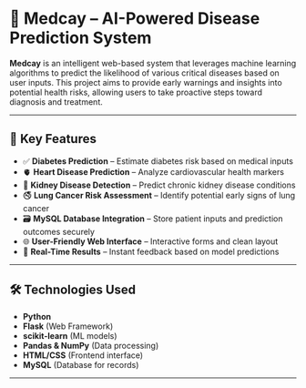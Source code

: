 # 🧠 Medcay – AI-Powered Disease Prediction System

**Medcay** is an intelligent web-based system that leverages machine learning algorithms to predict the likelihood of various critical diseases based on user inputs. This project aims to provide early warnings and insights into potential health risks, allowing users to take proactive steps toward diagnosis and treatment.

---

## 🚀 Key Features

- ✅ **Diabetes Prediction** – Estimate diabetes risk based on medical inputs
- 🫀 **Heart Disease Prediction** – Analyze cardiovascular health markers
- 🧠 **Kidney Disease Detection** – Predict chronic kidney disease conditions
- 🚭 **Lung Cancer Risk Assessment** – Identify potential early signs of lung cancer
- 🗃 **MySQL Database Integration** – Store patient inputs and prediction outcomes securely
- 🌐 **User-Friendly Web Interface** – Interactive forms and clean layout
- 🔁 **Real-Time Results** – Instant feedback based on model predictions

---

## 🛠️ Technologies Used

- **Python**
- **Flask** (Web Framework)
- **scikit-learn** (ML models)
- **Pandas & NumPy** (Data processing)
- **HTML/CSS** (Frontend interface)
- **MySQL** (Database for records)

---
